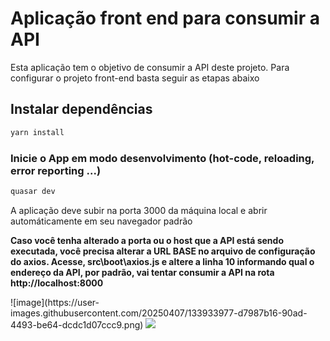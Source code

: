 # Aplicação front end para consumir a API
<p>Esta aplicação tem o objetivo de consumir a API deste projeto. Para configurar o projeto front-end basta seguir as etapas abaixo</p>

## Instalar dependências
```bash
yarn install
```

### Inicie o App em modo desenvolvimento (hot-code, reloading, error reporting ...)
```bash
quasar dev
```

<p>A aplicação deve subir na porta 3000 da máquina local e abrir automáticamente em seu navegador padrão</p>
<p><b>Caso você tenha alterado a porta ou o host que a API está sendo executada, você precisa alterar a URL BASE no arquivo de configuração do axios. Acesse,
src\boot\axios.js e altere a linha 10 informando qual o endereço da API, por padrão, vai tentar consumir a API na rota http://localhost:8000</b></p>
![image](https://user-images.githubusercontent.com/20250407/133933977-d7987b16-90ad-4493-be64-dcdc1d07ccc9.png)
<img src="https://user-images.githubusercontent.com/20250407/133933977-d7987b16-90ad-4493-be64-dcdc1d07ccc9.png" />
